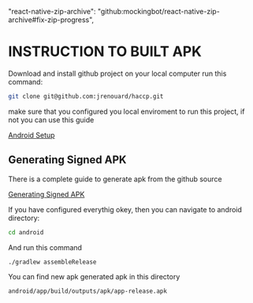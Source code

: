 "react-native-zip-archive": "github:mockingbot/react-native-zip-archive#fix-zip-progress",

# INSTRUCTION TO BUILT APK

Download and install github project on your local computer run this command:

```bash
git clone git@github.com:jrenouard/haccp.git
```

make sure that you configured you local enviroment to run this project, if not you can use this guide

[Android Setup](https://www.decoide.org/react-native/docs/android-setup.html)


## Generating Signed APK

There is a complete guide to generate apk from the github source

[Generating Signed APK](https://facebook.github.io/react-native/docs/signed-apk-android.html)

If you have configured everythig okey, then you can navigate to android directory: 

```bash
cd android
```

And run this command

```bash
./gradlew assembleRelease
```

You can find new apk generated apk in this directory

```bash
android/app/build/outputs/apk/app-release.apk
```


